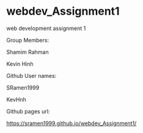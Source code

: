 # webdev_Assignment1
web development assignment 1

Group Members:

Shamim Rahman 

Kevin Hinh

Github User names:

SRamen1999

KevHnh

Github pages url:

https://sramen1999.github.io/webdev_Assignment1/
